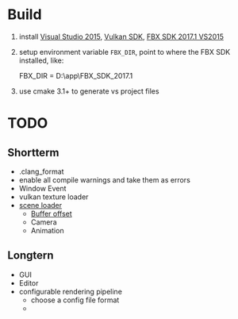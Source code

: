 # Build

1. install [Visual Studio 2015](https://www.visualstudio.com/), [Vulkan SDK](https://lunarg.com/vulkan-sdk/), [FBX SDK 2017.1 VS2015](http://www.autodesk.com/products/fbx/overview)

2. setup environment variable `FBX_DIR`, point to where the FBX SDK installed, like:

    FBX_DIR = D:\app\FBX_SDK_2017.1

3. use cmake 3.1+ to generate vs project files

# TODO

## Shortterm

* .clang_format
* enable all compile warnings and take them as errors
* Window Event
* vulkan texture loader
* [scene loader](https://nlguillemot.wordpress.com/2016/11/18/opengl-renderer-design/)
	* [Buffer offset](https://developer.nvidia.com/vulkan-memory-management)
    * Camera
    * Animation

## Longtern

* GUI
* Editor
* configurable rendering pipeline
    * choose a config file format
    * 




